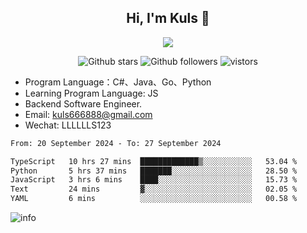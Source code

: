 <h2 align="center"> Hi, I'm Kuls 👋 </h2>
<p align="center">
    <p align="center">
        <img src=" https://avatars.githubusercontent.com/u/42165104?s=460&u=5c7fbf0bce7d4b38a15a44676e6f64b529e47598&v=4"/>
    </p>
    <p align="center">
      <img src="https://img.shields.io/github/stars/hellokuls?style=social" alt="Github stars" />
      <img src="https://img.shields.io/github/followers/hellokuls?style=social" alt="Github followers" />
      <img src="https://visitor-badge.glitch.me/badge?page_id=hellokuls.readme" alt="vistors" />
    </p>
</p>

- Program Language：C#、Java、Go、Python
- Learning Program Language: JS
- Backend Software Engineer.
- Email: kuls666888@gmail.com
- Wechat: LLLLLLS123

<!--START_SECTION:waka-->

```txt
From: 20 September 2024 - To: 27 September 2024

TypeScript   10 hrs 27 mins  █████████████▒░░░░░░░░░░░   53.04 %
Python       5 hrs 37 mins   ███████░░░░░░░░░░░░░░░░░░   28.50 %
JavaScript   3 hrs 6 mins    ████░░░░░░░░░░░░░░░░░░░░░   15.73 %
Text         24 mins         ▓░░░░░░░░░░░░░░░░░░░░░░░░   02.05 %
YAML         6 mins          ░░░░░░░░░░░░░░░░░░░░░░░░░   00.58 %
```

<!--END_SECTION:waka-->

![info](https://github-readme-stats.vercel.app/api?username=hellokuls&show_icons=true&count_private=true&hide=prs&theme=default_repocard)


